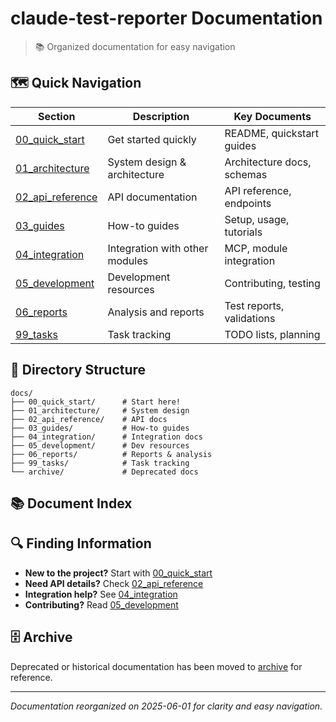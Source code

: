 # claude-test-reporter Documentation

> 📚 Organized documentation for easy navigation

## 🗺️ Quick Navigation

| Section | Description | Key Documents |
|---------|-------------|---------------|
| [00_quick_start](./00_quick_start/) | Get started quickly | README, quickstart guides |
| [01_architecture](./01_architecture/) | System design & architecture | Architecture docs, schemas |
| [02_api_reference](./02_api_reference/) | API documentation | API reference, endpoints |
| [03_guides](./03_guides/) | How-to guides | Setup, usage, tutorials |
| [04_integration](./04_integration/) | Integration with other modules | MCP, module integration |
| [05_development](./05_development/) | Development resources | Contributing, testing |
| [06_reports](./06_reports/) | Analysis and reports | Test reports, validations |
| [99_tasks](./99_tasks/) | Task tracking | TODO lists, planning |

## 📁 Directory Structure

```
docs/
├── 00_quick_start/      # Start here!
├── 01_architecture/     # System design
├── 02_api_reference/    # API docs
├── 03_guides/           # How-to guides
├── 04_integration/      # Integration docs
├── 05_development/      # Dev resources
├── 06_reports/          # Reports & analysis
├── 99_tasks/            # Task tracking
└── archive/             # Deprecated docs
```

## 📚 Document Index

## 🔍 Finding Information

- **New to the project?** Start with [00_quick_start](./00_quick_start/)
- **Need API details?** Check [02_api_reference](./02_api_reference/)
- **Integration help?** See [04_integration](./04_integration/)
- **Contributing?** Read [05_development](./05_development/)

## 🗄️ Archive

Deprecated or historical documentation has been moved to [archive](./archive/) for reference.

---

*Documentation reorganized on 2025-06-01 for clarity and easy navigation.*
